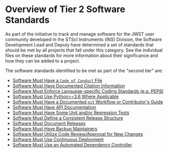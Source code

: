 # Overview of Tier 2 Software Standards

As part of the initiative to track and manage software for the JWST user community developed in the STScI Instruments (INS) Division, the Software Development Lead and Deputy have determined a set of standards that should be met by all projects that fall under this category. See the individual files on these standards for more information about their significance and how they can be added to a project.


The software standards identified to be met as part of the "second tier" are:

- [Software Must Have a ``Code of Conduct`` File](code_of_conduct.md)
- [Software Must Have Documented Citation Information](citation_information.md)
- [Software Must Enforce Language-specific Coding Standards (e.g. PEP8)](coding_standards.md)
- [Software Must Use Python>=3.6 Where Applicable](python_version.md)
- [Software Must Have a Documented ``git`` Workflow or Contributor's Guide](git_workflow.md)
- [Software Must Have API Documentation](api_documentation.md)
- [Software Must Have Some Unit and/or Regression Tests](test_coverage.md)
- [Software Must Define a Consistent Release Structure](release_structure.md)
- [Software Must Document Releases](documented_releases.md)
- [Software Must Have Backup Maintainers](backup_maintainers.md)
- [Software Must Utilize Code Review/Approval for New Changes](code_review.md)
- [Software Must Use Continuous Deployment](continuous_deployment.md)
- [Software Must Use an Automated Dependency Controller](automated_dependency.md)